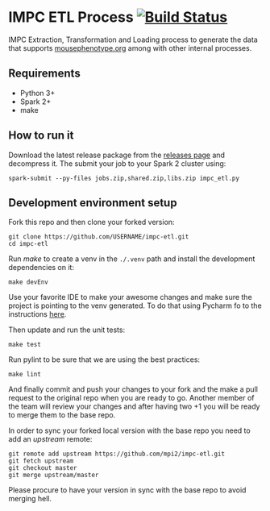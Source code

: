 # IMPC ETL Process [![Build Status](https://travis-ci.com/mpi2/impc-etl.svg?branch=master)](https://travis-ci.com/mpi2/impc-etl)
IMPC Extraction, Transformation and Loading process to generate the data that supports [mousephenotype.org](http://mousephenotype.org) among with other internal processes.
## Requirements
- Python 3+
- Spark 2+
- make

## How to run it
Download the latest release package from the [releases page](https://github.com/mpi2/impc-etl/releases) and decompress it.
The submit your job to your Spark 2 cluster using:

```console
spark-submit --py-files jobs.zip,shared.zip,libs.zip impc_etl.py
```

## Development environment setup
Fork this repo and then clone your forked version:
```console
git clone https://github.com/USERNAME/impc-etl.git
cd impc-etl
```

Run _make_ to create a venv in the ``./.venv`` path and install the development dependencies on it:
```console
make devEnv
```

Use your favorite IDE to make your awesome changes and make sure the project is pointing to the venv generated.
To do that using Pycharm fo to the instructions [here](https://www.jetbrains.com/help/pycharm/configuring-python-interpreter.html).

Then update and run the unit tests:

```console
make test
```

Run pylint to be sure that we are using the best practices:

```console
make lint
```

And finally commit and push your changes to your fork and the make a pull request to the original repo when you are ready to go.
Another member of the team will review your changes and after having two +1 you will be ready to merge them to the base repo.

In order to sync your forked local version with the base repo you need to add an _upstream_ remote:

```console
git remote add upstream https://github.com/mpi2/impc-etl.git
git fetch upstream
git checkout master
git merge upstream/master
```

Please procure to have your version in sync with the base repo to avoid merging hell.




